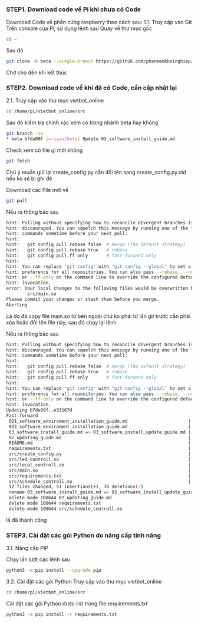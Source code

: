 ### STEP1. Download code về Pi khi chưa có Code
Download Code về phần cứng raspberry theo cách sau:
1.1. Truy cập vào Git
Trên console của Pi, sử dụng lệnh sau
Quay về thư mục gốc
```sh
cd ~
```
Sau đó
```sh
git clone -b beta --single-branch https://github.com/phanmemkhoinghiep/vietbot_online.git
```
Chờ cho đến khi kết thúc

### STEP2.  Download code về khi đã có Code, cần cập nhật lại

2.1. Truy cập vào thư mục vietbot_online

```sh
cd /home/pi/vietbot_online/src
```
Sau đó kiểm tra chính xác xem có trong nhánh beta hay không

```sh
git branch -vv
* beta b7da00f [origin/beta] Update 03_software_install_guide.md
```

Check xem có file gì mới không

```sh
git fetch
```
Chú ý muốn giữ lại create_config.py cần đổi tên sang create_config.py.old nếu ko sẽ bị ghi đè

Download các File mới về

```sh
git pull
```

Nếu ra thông báo sau
```sh
hint: Pulling without specifying how to reconcile divergent branches is
hint: discouraged. You can squelch this message by running one of the following
hint: commands sometime before your next pull:
hint: 
hint:   git config pull.rebase false  # merge (the default strategy)
hint:   git config pull.rebase true   # rebase
hint:   git config pull.ff only       # fast-forward only
hint: 
hint: You can replace "git config" with "git config --global" to set a default
hint: preference for all repositories. You can also pass --rebase, --no-rebase,
hint: or --ff-only on the command line to override the configured default per
hint: invocation.
error: Your local changes to the following files would be overwritten by merge:
        src/main.so
Please commit your changes or stash them before you merge.
Aborting
```
Là do đã copy file main.so từ bên ngoài chứ ko phải từ lần git trước cần phải xóa hoặc đổi tên file này, sau đó chạy lại lệnh

Nếu ra thông báo sau
```sh
hint: Pulling without specifying how to reconcile divergent branches is
hint: discouraged. You can squelch this message by running one of the following
hint: commands sometime before your next pull:
hint: 
hint:   git config pull.rebase false  # merge (the default strategy)
hint:   git config pull.rebase true   # rebase
hint:   git config pull.ff only       # fast-forward only
hint: 
hint: You can replace "git config" with "git config --global" to set a default
hint: preference for all repositories. You can also pass --rebase, --no-rebase,
hint: or --ff-only on the command line to override the configured default per
hint: invocation.
Updating b7da00f..e33167d
Fast-forward
 021_software_enviroment_installation_guide.md                       |   3 ++-
 022_software_enviroment_installation_guide.md                       |   6 ++---
 03_software_install_guide.md => 03_software_install_update_guide.md |  31 +++++++++++++++++++++++--
 07_updating_guide.md                                                |  63 ---------------------------------------------------
 README.md                                                           |  16 ++++++++++++-
 requirements.txt                                                    |   5 ----
 src/create_config.py                                                |   2 +-
 src/led_controll.so                                                 | Bin 1713052 -> 1713116 bytes
 src/local_controll.so                                               | Bin 693048 -> 827620 bytes
 src/main.so                                                         | Bin 5441808 -> 5405524 bytes
 src/requirements.txt                                                |   1 +
 src/schedule_controll.so                                            | Bin 271520 -> 0 bytes
 12 files changed, 51 insertions(+), 76 deletions(-)
 rename 03_software_install_guide.md => 03_software_install_update_guide.md (52%)
 delete mode 100644 07_updating_guide.md
 delete mode 100644 requirements.txt
 delete mode 100644 src/schedule_controll.so
```
là đã thành công

### STEP3. Cài đặt các gói Python do nâng cấp tính năng

3.1. Nâng cấp PIP

Chạy lần lượt các lệnh sau
```sh
python3 -m pip install --upgrade pip

```
3.2. Cài đặt các gói Python 
Truy cập vào thư mục vietbot_online

```sh
cd /home/pi/vietbot_online/src
```
Cài đặt các gói Python được list trong file requirements.txt
```sh
python3 -m pip install -r requirements.txt

```
